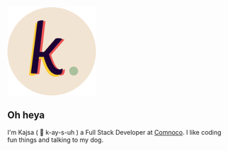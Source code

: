 <img src="./images/kajsaekloflogo_background.png" alt="Kajsa's personal logo, three layers of a k in purpel, yellow and coral with a green dot next to it." width="200" />

## Oh heya

I'm Kajsa ( :speech_balloon: k-ay-s-uh ) a Full Stack Developer at [Comnoco](https://www.comnoco.com/). I like coding fun things and talking to my dog.
